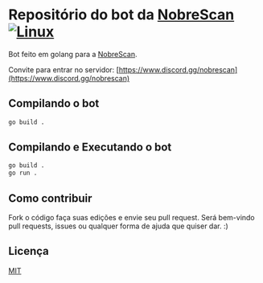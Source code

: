 # Repositório do bot da [NobreScan](https://discord.gg/nobrescan) [![Linux](https://github.com/Nobre-Scan/nobreScanBot/actions/workflows/go.yml/badge.svg)](https://github.com/Nobre-Scan/nobreScanBot/actions/workflows/go.yml)

Bot feito em golang para a [NobreScan](https://discord.gg/nobrescan).

Convite para entrar no servidor: [https://www.discord.gg/nobrescan](https://www.discord.gg/nobrescan)

## Compilando o bot


```bash
go build .
```

## Compilando e Executando o bot

```bash
go build .
go run .
```

## Como contribuir

Fork o código faça suas edições e envie seu pull request. Será bem-vindo pull requests, issues ou qualquer forma de ajuda que quiser dar. :)


## Licença
[MIT](https://choosealicense.com/licenses/mit/)
